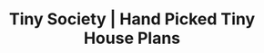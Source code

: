 ---
title: Tiny Society | Hand Picked Tiny House Plans
description: >-
  View our collection of handpicked tiny house plans. Easily select your design for your next tiny home.
image: /img/simplistic-tiny-house-exterior2.jpg
titre: "Our Tiny House Plans"
menuid: home
iscollection: true
noindex: true
section2:
  title: "Why Choose Our Plans"
  category: "tiny house"
  class: "category-people"
  icons:
    - title: Learn everything you need
      icon: moon-vie-quartier
      description: >-
        Discover our blog on tiny houses and get our lastest advices on living the tiny dream.
    - title: Customize any plan
      icon: moon-floor-plans
      description: >-
        Ask us to customize any of our plans according to your situation: weather, number of people, esthetic, anything that will make you feel confortable!
    - title: Find a builder
      icon: moon-constructor
      description: >-
        Let us find you a builder, because buying the plan is only the first step to getting your new home.
section3:
  title: We offer the best customer support in the business
  description: >-
    Our team of plan experts, architects and designers are constantly helping people build their dream tiny house.


    We are more than happy to help you find a plan or discuss about a potential floor plan customization.
  ctaline: Email us anytime at [hello@tinysociety.co](hello@tinysociety.co)
---